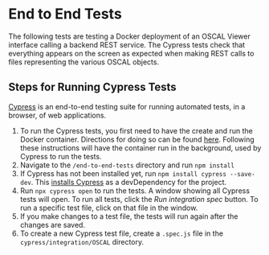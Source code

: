 # End to End Tests

The following tests are testing a Docker deployment of an OSCAL Viewer interface calling a backend REST service. The Cypress
tests check that everything appears on the screen as expected when making REST calls to files representing the various OSCAL objects.

## Steps for Running Cypress Tests
[Cypress](https://www.cypress.io/) is an end-to-end testing suite for running automated tests, in a browser, of web applications.

1. To run the Cypress tests, you first need to have the create and run the Docker container. Directions for doing so can be
   found [here](../all-in-one/README.md). Following these instructions will have the container run in the background, used by
   Cypress to run the tests.
2. Navigate to the `/end-to-end-tests` directory and run `npm install`
3. If Cypress has not been installed yet, run `npm install cypress --save-dev`. This [installs Cypress](https://docs.cypress.io/guides/getting-started/installing-cypress#npm-install) as a devDependency for the project.
4. Run `npx cypress open` to run the tests. A window showing all Cypress tests will open. To run all tests, click the <i>Run integration spec</i> button. To
run a specific test file, click on that file in the window.
5. If you make changes to a test file, the tests will run again after the changes are saved.
6. To create a new Cypress test file, create a `.spec.js` file in the `cypress/integration/OSCAL` directory.

